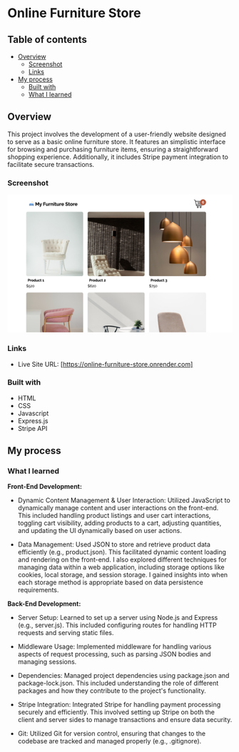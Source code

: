 # Online Furniture Store

## Table of contents

- [Overview](#overview)
  - [Screenshot](#screenshot)
  - [Links](#links)
- [My process](#my-process)
  - [Built with](#built-with)
  - [What I learned](#what-i-learned)

## Overview

This project involves the development of a user-friendly website designed to serve as a basic online furniture store. It features an simplistic interface for browsing and purchasing furniture items, ensuring a straightforward shopping experience. Additionally, it includes Stripe payment integration to facilitate secure transactions.

### Screenshot

![image](screenshot.jpg)

### Links

- Live Site URL: [https://online-furniture-store.onrender.com]

### Built with

- HTML
- CSS
- Javascript
- Express.js
- Stripe API

## My process

### What I learned

**Front-End Development:**

- Dynamic Content Management & User Interaction: Utilized JavaScript to dynamically manage content and user interactions on the front-end. This included handling product listings and user cart interactions, toggling cart visibility, adding products to a cart, adjusting quantities, and updating the UI dynamically based on user actions.

- Data Management: Used JSON to store and retrieve product data efficiently (e.g., product.json). This facilitated dynamic content loading and rendering on the front-end. I also explored different techniques for managing data within a web application, including storage options like cookies, local storage, and session storage. I gained insights into when each storage method is appropriate based on data persistence requirements.

**Back-End Development:**

- Server Setup: Learned to set up a server using Node.js and Express (e.g., server.js). This included configuring routes for handling HTTP requests and serving static files.

- Middleware Usage: Implemented middleware for handling various aspects of request processing, such as parsing JSON bodies and managing sessions.

- Dependencies: Managed project dependencies using package.json and package-lock.json. This included understanding the role of different packages and how they contribute to the project's functionality.

- Stripe Integration: Integrated Stripe for handling payment processing securely and efficiently. This involved setting up Stripe on both the client and server sides to manage transactions and ensure data security.

- Git: Utilized Git for version control, ensuring that changes to the codebase are tracked and managed properly (e.g., .gitignore).
